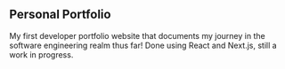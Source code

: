 ## Personal Portfolio
My first developer portfolio website that documents my journey in the software engineering realm thus far! Done using React and Next.js, still a work in progress.
